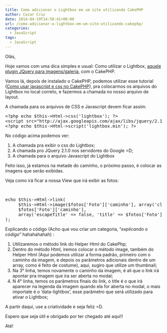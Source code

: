 ```yaml
---
title: Como adicionar o Lightbox em um site utilizando CakePHP
author: Cezar Cruz
date: 2014-04-19T14:50:41+00:00
url: /como-adicionar-o-lightbox-em-um-site-utilizando-cakephp/
categories:
  - JavaScript
tags:
  - JavaScript
---
```

Olás,

Hoje vamos com uma dica simples e usual: Como utilizar o Lightbox, [aquele plugin JQuery para imagens/galeria][1], com o CakePHP.

Vamos lá, depois de instalado o CakePHP, podemos utilizar esse tutorial ([Como usar javascript e css no CakePHP][2]), pra colocarmos os arquivos do Lightbox no local correto, e fazermos a chamada no nosso arquivo de layout.

A chamada para os arquivos de CSS e Javascript devem ficar assim:

<pre class="lang:php decode:true">&lt;?php echo $this-&gt;Html-&gt;css('lightbox'); ?&gt;
&lt;script src="http://ajax.googleapis.com/ajax/libs/jquery/2.1.0/jquery.min.js" type="text/javascript"&gt;&lt;/script&gt;
&lt;?php echo $this-&gt;Html-&gt;script('lightbox.min'); ?&gt;
</pre>

No código acima podemos ver:

  1. A chamada pra exibir o css do Lightbox;
  2. A chamada pro JQuery 2.1.0 nos servidores do Google =D;
  3. A chamada para o arquivo Javascript do Lightbox

Feito isso, já estamos na metade do caminho, o próximo passo, é colocar as imagens que serão exibidas.

Veja como irá ficar a nossa View que irá exibir as fotos:

&nbsp;

<pre class="lang:php decode:true">echo $this-&gt;Html-&gt;link(
	 $this-&gt;Html-&gt;image($fotos['Foto']['caminho'], array('class' =&gt; 'class_img')),
	 $fotos['Foto']['caminho'],
	 array('escapeTitle' =&gt; false, 'title' =&gt; $fotos['Foto']['alt'], 'data-lightbox'=&gt; 'roadtrip', 'class' =&gt; 'class_url')
);</pre>

Explicando o código (Acho que vou criar um categoria, &#8220;_explicando o código_&#8221; hahahahahah) :

  1. Utilizaremos o método link do Helper Html do CakePhp;
  2. Dentro do método Html, iremos colocar o método image, também do Helper Html (Aqui podemos utilizar a forma padrão, primeiro com o caminho da imagem, e depois os parâmetros adicionais dentro de um array, como é feito de costume), aqui, sugiro que utilize um thumbnail;
  3. Na 3° linha, temos novamente o caminho da imagem, é ali que o link irá apontar pra imagem que ira ser aberta no modal;
  4. N 4° linha, temos os parâmetros finais do link, o title é o que irá aparecer na legenda da imagem quando ela for aberta no modal, o mais importate é o &#8216;data-lightbox&#8217;, esse parâmetro que será utilizado para ativar o Lightbox;

A partir daqui, use a criatividade e seja feliz =D.

Espero que seja útil e obrigado por ter chegado até aqui!!

Até!

 [1]: http://lokeshdhakar.com/projects/lightbox2/
 [2]: https://cezarcruz.com.br/2013/07/como-usar-javascript-e-css-no-cakephp/